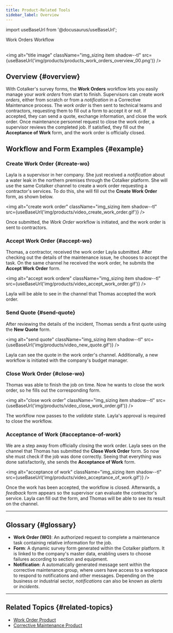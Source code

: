 ```yaml
---
title: Product-Related Tools
sidebar_label: Overview
---
```


import useBaseUrl from '@docusaurus/useBaseUrl'; 

<span className="hero__title">Work Orders Workflow</span>
<br/>
<br/>

<img alt="title image" className="img_sizing item shadow--tl" src={useBaseUrl('img/products/products_work_orders_overview_00.png')} />

## Overview {#overview}

With Cotalker's survey forms, the **Work Orders** workflow lets you easily manage your _work orders_ from start to finish. Supervisors can create _work orders_, either from scratch or from a _notification_ in a Corrective Maintenance process. The _work order_ is then sent to technical teams and contractors, requesting them to fill out a form to accept it or not. If accepted, they can send a quote, exchange information, and close the work order. Once maintenance personnel request to close the work order, a supervisor reviews the completed job. If satisfied, they fill out the **Acceptance of Work** form, and the work order is officially closed.

## Workflow and Form Examples {#example}
### Create Work Order {#create-wo}
Layla is a supervisor in her company. She just received a _notification_ about a water leak in the northern premises through the Cotalker platform. She will use the same Cotalker channel to create a work order requesting a contractor's services. To do this, she will fill out the **Create Work Order** form, as shown below.

<img alt="create work order" className="img_sizing item shadow--tl" src={useBaseUrl('img/products/video_create_work_order.gif')} />
<br/>

Once submitted, the _Work Order_ workflow is initiated, and the work order is sent to contractors.

### Accept Work Order {#accept-wo}
Thomas, a contractor, received the work order Layla submitted. After checking out the details of the maintenance issue, he chooses to accept the task. On the same channel he received the work order, he submits the **Accept Work Order** form.

<img alt="accept work ordere" className="img_sizing item shadow--tl" src={useBaseUrl('img/products/video_accept_work_order.gif')} />
<br/>

Layla will be able to see in the channel that Thomas accepted the work order.

### Send Quote {#send-quote}
After reviewing the details of the incident, Thomas sends a first quote using the **New Quote** form. 

<img alt="send quote" className="img_sizing item shadow--tl" src={useBaseUrl('img/products/video_new_quote.gif')} />
<br/>

Layla can see the quote in the work order's channel. Additionally, a new workflow is initiated with the company's budget manager.

### Close Work Order {#close-wo}
Thomas was able to finish the job on time. Now he wants to close the work order, so he fills out the corresponding form.

<img alt="close work order" className="img_sizing item shadow--tl" src={useBaseUrl('img/products/video_close_work_order.gif')} />
<br/>

The workflow now passes to the _validate_ state. Layla's approval is required to close the workflow.

### Acceptance of Work {#acceptance-of-work}
We are a step away from officially closing the work order. Layla sees on the channel that Thomas has submitted the **Close Work Order** form. So now she must check if the job was done correctly. Seeing that everything was done satisfactorily, she sends the **Acceptance of Work** form.

<img alt="acceptance of work" className="img_sizing item shadow--tl" src={useBaseUrl('img/products/video_acceptance_of_work.gif')} />
<br/>

Once the work has been accepted, the workflow is closed. Afterwards, a _feedback_ form appears so the supervisor can evaluate the contractor's service. Layla can fill out the form, and Thomas will be able to see its result on the channel.

----

## Glossary {#glossary}
- **Work Order (WO)**: An authorized request to complete a maintenance task containing relative information for the job.
- **Form**: A dynamic survey form generated within the Cotalker platform. It is linked to the company's master data, enabling users to choose failures according to section and equipment.
- **Notification**: A automatically generated message sent within the corrective maintenance group, where users have access to a workspace to respond to notifications and other messages. Depending on the business or industrial sector, _notifications_ can also be known as _alerts_ or _incidents_.

----

## Related Topics {#related-topics}
- [Work Order Product](/docs/products/work_order_product/wo_overview)
- [Corrective Maintenance Product](/docs/products/corrective_maintenance/cm_overview)